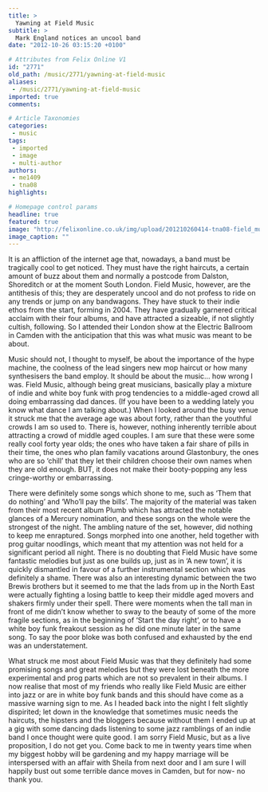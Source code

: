 ```yaml
---
title: >
  Yawning at Field Music
subtitle: >
  Mark England notices an uncool band
date: "2012-10-26 03:15:20 +0100"

# Attributes from Felix Online V1
id: "2771"
old_path: /music/2771/yawning-at-field-music
aliases:
 - /music/2771/yawning-at-field-music
imported: true
comments:

# Article Taxonomies
categories:
 - music
tags:
 - imported
 - image
 - multi-author
authors:
 - me1409
 - tna08
highlights:

# Homepage control params
headline: true
featured: true
image: "http://felixonline.co.uk/img/upload/201210260414-tna08-field_music03.jpg"
image_caption: ""
---
```


It is an affliction of the internet age that, nowadays, a band must be tragically cool to get noticed. They must have the right haircuts, a certain amount of buzz about them and normally a postcode from Dalston, Shoreditch or at the moment South London. Field Music, however, are the antithesis of this; they are desperately uncool and do not profess to ride on any trends or jump on any bandwagons. They have stuck to their indie ethos from the start, forming in 2004. They have gradually garnered critical acclaim with their four albums, and have attracted a sizeable, if not slightly cultish, following. So I attended their London show at the Electric Ballroom in Camden with the anticipation that this was what music was meant to be about.

Music should not, I thought to myself, be about the importance of the hype machine, the coolness of the lead singers new mop haircut or how many synthesisers the band employ. It should be about the music… how wrong I was. Field Music, although being great musicians, basically play a mixture of indie and white boy funk with prog tendencies to a middle-aged crowd all doing embarrassing dad dances. (If you have been to a wedding lately you know what dance I am talking about.) When I looked around the busy venue it struck me that the average age was about forty, rather than the youthful crowds I am so used to. There is, however, nothing inherently terrible about attracting a crowd of middle aged couples. I am sure that these were some really cool forty year olds; the ones who have taken a fair share of pills in their time, the ones who plan family vacations around Glastonbury, the ones who are so ‘chill’ that they let their children choose their own names when they are old enough. BUT, it does not make their booty-popping any less cringe-worthy or embarrassing.

There were definitely some songs which shone to me, such as ‘Them that do nothing’ and ‘Who’ll pay the bills’. The majority of the material was taken from their most recent album Plumb which has attracted the notable glances of a Mercury nomination, and these songs on the whole were the strongest of the night. The ambling nature of the set, however, did nothing to keep me enraptured. Songs morphed into one another, held together with prog guitar noodlings, which meant that my attention was not held for a significant period all night. There is no doubting that Field Music have some fantastic melodies but just as one builds up, just as in ‘A new town’, it is quickly dismantled in favour of a further instrumental section which was definitely a shame. There was also an interesting dynamic between the two Brewis brothers but it seemed to me that the lads from up in the North East were actually fighting a losing battle to keep their middle aged movers and shakers firmly under their spell. There were moments when the tall man in front of me didn’t know whether to sway to the beauty of some of the more fragile sections, as in the beginning of ‘Start the day right’, or to have a white boy funk freakout session as he did one minute later in the same song. To say the poor bloke was both confused and exhausted by the end was an understatement.

What struck me most about Field Music was that they definitely had some promising songs and great melodies but they were lost beneath the more experimental and prog parts which are not so prevalent in their albums. I now realise that most of my friends who really like Field Music are either into jazz or are in white boy funk bands and this should have come as a massive warning sign to me. As I headed back into the night I felt slightly dispirited; let down in the knowledge that sometimes music needs the haircuts, the hipsters and the bloggers because without them I ended up at a gig with some dancing dads listening to some jazz ramblings of an indie band I once thought were quite good. I am sorry Field Music, but as a live proposition, I do not get you. Come back to me in twenty years time when my biggest hobby will be gardening and my happy marriage will be interspersed with an affair with Sheila from next door and I am sure I will happily bust out some terrible dance moves in Camden, but for now- no thank you.
